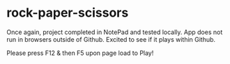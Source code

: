 # rock-paper-scissors
Once again, project completed in NotePad and tested locally. 
App does not run in browsers outside of Github. 
Excited to see if it plays within Github. 

Please press F12 & then F5 upon page load to Play! 